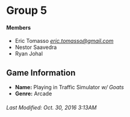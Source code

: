 # Group 5

#### Members
- Eric Tomasso *eric.tomasso@gmail.com*
- Nestor Saavedra
- Ryan Johal

## Game Information
- **Name:** Playing in Traffic Simulator *w/ Goats*
- **Genre:** Arcade

###### Last Modified: Oct. 30, 2016 3:13AM
 
